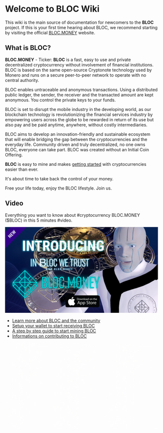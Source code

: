 # **Welcome to BLOC Wiki**
This wiki is the main source of documentation for newcomers to the **BLOC** project. If this is your first time hearing about BLOC, we recommend starting by visiting the official [BLOC.MONEY](https://bloc.money) website.

## **What is BLOC?**

**BLOC.MONEY**  - Ticker: **BLOC** is a fast, easy to use and private decentralized cryptocurrency without involvement of financial institutions. BLOC is based on the same open-source Cryptonote technology used by Monero and runs on a secure peer-to-peer network to operate with no central authority.

BLOC enables untraceable and anonymous transactions. Using a distributed public ledger, the sender, the receiver and the transacted amount are kept anonymous. You control the private keys to your funds.

BLOC is set to disrupt the mobile industry in the developing world, as our blockchain technology is revolutionizing the financial services industry by empowering users across the globe to be rewarded in return of its use but also pay and be paid anytime, anywhere, without costly intermediaries.

BLOC aims to develop an innovation-friendly and sustainable ecosystem that will enable bridging the gap between the cryptocurrencies and the everyday life. Community driven and truly decentralized, no one owns BLOC, everyone can take part. BLOC was created without an Initial Coin Offering.

**BLOC** is easy to mine and makes [getting started](Getting-Started.md) with cryptocurrencies easier than ever.

It's about time to take back the control of your money.

Free your life today, enjoy the BLOC lifestyle. Join us.

## **Video**

Everything you want to know about #cryptocurrency BLOC.MONEY ($BLOC) in this 5 minutes #video.

[![Everything you want to know about #cryptocurrency BLOC.MONEY ($BLOC) in this 5 minutes #video. See why BLOC is set to #disrupt the #mobile #industry.](images/WHAT-IS-BLOC-YOUTUBE.jpg)](https://www.youtube.com/watch?v=uQekepZesE0)

- [Learn more about BLOC and the community](about/Home.md)
- [Setup your wallet to start receiving BLOC](Getting-Started.md#setting-up-a-new-wallet)
- [A step by step guide to start mining BLOC](Getting-Started.md#start-mining)
- [Informations on contributing to BLOC](about/Contributing.md)

[![BLOC](images/BLOC-in-out_blue.gif)](https://bloc.money)
